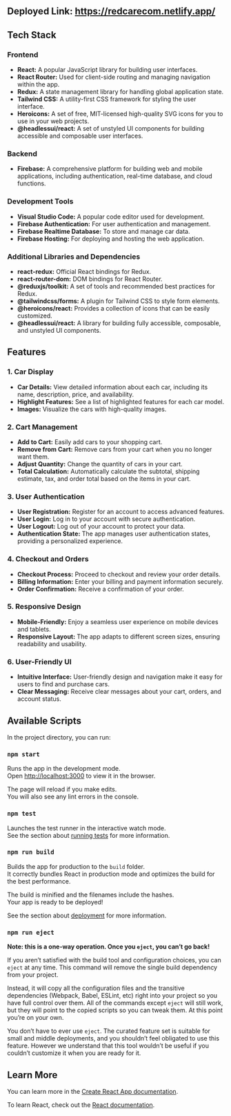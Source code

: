 ## Deployed Link: https://redcarecom.netlify.app/

## Tech Stack

### Frontend

- **React:** A popular JavaScript library for building user interfaces.
- **React Router:** Used for client-side routing and managing navigation within the app.
- **Redux:** A state management library for handling global application state.
- **Tailwind CSS:** A utility-first CSS framework for styling the user interface.
- **Heroicons:** A set of free, MIT-licensed high-quality SVG icons for you to use in your web projects.
- **@headlessui/react:** A set of unstyled UI components for building accessible and composable user interfaces.

### Backend

- **Firebase:** A comprehensive platform for building web and mobile applications, including authentication, real-time database, and cloud functions.

### Development Tools

- **Visual Studio Code:** A popular code editor used for development.
- **Firebase Authentication:** For user authentication and management.
- **Firebase Realtime Database:** To store and manage car data.
- **Firebase Hosting:** For deploying and hosting the web application.

### Additional Libraries and Dependencies

- **react-redux:** Official React bindings for Redux.
- **react-router-dom:** DOM bindings for React Router.
- **@reduxjs/toolkit:** A set of tools and recommended best practices for Redux.
- **@tailwindcss/forms:** A plugin for Tailwind CSS to style form elements.
- **@heroicons/react:** Provides a collection of icons that can be easily customized.
- **@headlessui/react:** A library for building fully accessible, composable, and unstyled UI components.


## Features

### 1. Car Display

- **Car Details:** View detailed information about each car, including its name, description, price, and availability.
- **Highlight Features:** See a list of highlighted features for each car model.
- **Images:** Visualize the cars with high-quality images.

### 2. Cart Management

- **Add to Cart:** Easily add cars to your shopping cart.
- **Remove from Cart:** Remove cars from your cart when you no longer want them.
- **Adjust Quantity:** Change the quantity of cars in your cart.
- **Total Calculation:** Automatically calculate the subtotal, shipping estimate, tax, and order total based on the items in your cart.

### 3. User Authentication

- **User Registration:** Register for an account to access advanced features.
- **User Login:** Log in to your account with secure authentication.
- **User Logout:** Log out of your account to protect your data.
- **Authentication State:** The app manages user authentication states, providing a personalized experience.

### 4. Checkout and Orders

- **Checkout Process:** Proceed to checkout and review your order details.
- **Billing Information:** Enter your billing and payment information securely.
- **Order Confirmation:** Receive a confirmation of your order.

### 5. Responsive Design

- **Mobile-Friendly:** Enjoy a seamless user experience on mobile devices and tablets.
- **Responsive Layout:** The app adapts to different screen sizes, ensuring readability and usability.

### 6. User-Friendly UI

- **Intuitive Interface:** User-friendly design and navigation make it easy for users to find and purchase cars.
- **Clear Messaging:** Receive clear messages about your cart, orders, and account status.


## Available Scripts

In the project directory, you can run:

### `npm start`

Runs the app in the development mode.<br />
Open [http://localhost:3000](http://localhost:3000) to view it in the browser.

The page will reload if you make edits.<br />
You will also see any lint errors in the console.

### `npm test`

Launches the test runner in the interactive watch mode.<br />
See the section about [running tests](https://facebook.github.io/create-react-app/docs/running-tests) for more information.

### `npm run build`

Builds the app for production to the `build` folder.<br />
It correctly bundles React in production mode and optimizes the build for the best performance.

The build is minified and the filenames include the hashes.<br />
Your app is ready to be deployed!

See the section about [deployment](https://facebook.github.io/create-react-app/docs/deployment) for more information.

### `npm run eject`

**Note: this is a one-way operation. Once you `eject`, you can’t go back!**

If you aren’t satisfied with the build tool and configuration choices, you can `eject` at any time. This command will remove the single build dependency from your project.

Instead, it will copy all the configuration files and the transitive dependencies (Webpack, Babel, ESLint, etc) right into your project so you have full control over them. All of the commands except `eject` will still work, but they will point to the copied scripts so you can tweak them. At this point you’re on your own.

You don’t have to ever use `eject`. The curated feature set is suitable for small and middle deployments, and you shouldn’t feel obligated to use this feature. However we understand that this tool wouldn’t be useful if you couldn’t customize it when you are ready for it.

## Learn More

You can learn more in the [Create React App documentation](https://facebook.github.io/create-react-app/docs/getting-started).

To learn React, check out the [React documentation](https://reactjs.org/).
